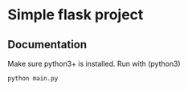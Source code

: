 # Simple flask project

## Documentation
Make sure python3+ is installed.
Run with (python3)
```
python main.py
```
